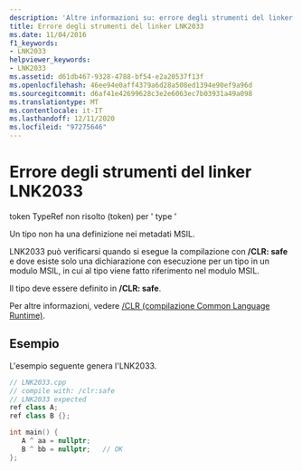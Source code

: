 ```yaml
---
description: 'Altre informazioni su: errore degli strumenti del linker LNK2033'
title: Errore degli strumenti del linker LNK2033
ms.date: 11/04/2016
f1_keywords:
- LNK2033
helpviewer_keywords:
- LNK2033
ms.assetid: d61db467-9328-4788-bf54-e2a20537f13f
ms.openlocfilehash: 46ee94e0aff4379a6d28a508ed1394e90ef9a96d
ms.sourcegitcommit: d6af41e42699628c3e2e6063ec7b03931a49a098
ms.translationtype: MT
ms.contentlocale: it-IT
ms.lasthandoff: 12/11/2020
ms.locfileid: "97275646"
---
```

# <a name="linker-tools-error-lnk2033"></a>Errore degli strumenti del linker LNK2033

token TypeRef non risolto (token) per ' type '

Un tipo non ha una definizione nei metadati MSIL.

LNK2033 può verificarsi quando si esegue la compilazione con **/CLR: safe** e dove esiste solo una dichiarazione con esecuzione per un tipo in un modulo MSIL, in cui al tipo viene fatto riferimento nel modulo MSIL.

Il tipo deve essere definito in **/CLR: safe**.

Per altre informazioni, vedere [/CLR (compilazione Common Language Runtime)](../../build/reference/clr-common-language-runtime-compilation.md).

## <a name="example"></a>Esempio

L'esempio seguente genera l'LNK2033.

```cpp
// LNK2033.cpp
// compile with: /clr:safe
// LNK2033 expected
ref class A;
ref class B {};

int main() {
   A ^ aa = nullptr;
   B ^ bb = nullptr;   // OK
};
```
